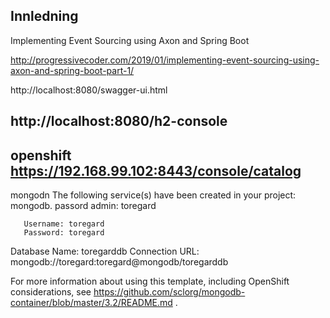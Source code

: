 
## Innledning


Implementing Event Sourcing using Axon and Spring Boot

http://progressivecoder.com/2019/01/implementing-event-sourcing-using-axon-and-spring-boot-part-1/

http://localhost:8080/swagger-ui.html

http://localhost:8080/h2-console
--------
openshift
https://192.168.99.102:8443/console/catalog
--------
mongodn
The following service(s) have been created in your project: mongodb.
       passord admin: toregard
       
       Username: toregard
       Password: toregard
  Database Name: toregarddb
 Connection URL: mongodb://toregard:toregard@mongodb/toregarddb

For more information about using this template, including OpenShift considerations, see https://github.com/sclorg/mongodb-container/blob/master/3.2/README.md .